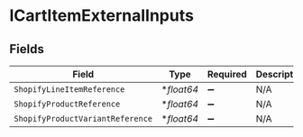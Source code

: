 # ICartItemExternalInputs


## Fields

| Field                            | Type                             | Required                         | Description                      |
| -------------------------------- | -------------------------------- | -------------------------------- | -------------------------------- |
| `ShopifyLineItemReference`       | **float64*                       | :heavy_minus_sign:               | N/A                              |
| `ShopifyProductReference`        | **float64*                       | :heavy_minus_sign:               | N/A                              |
| `ShopifyProductVariantReference` | **float64*                       | :heavy_minus_sign:               | N/A                              |